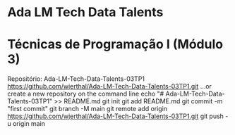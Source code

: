 # Ada LM Tech Data Talents 
# Técnicas de Programação I (Módulo 3)

Repositório: Ada-LM-Tech-Data-Talents-03TP1
https://github.com/wjerthal/Ada-LM-Tech-Data-Talents-03TP1.git
…or create a new repository on the command line
    echo "# Ada-LM-Tech-Data-Talents-03TP1" >> README.md
    git init
    git add README.md
    git commit -m "first commit"
    git branch -M main
    git remote add origin https://github.com/wjerthal/Ada-LM-Tech-Data-Talents-03TP1.git
    git push -u origin main